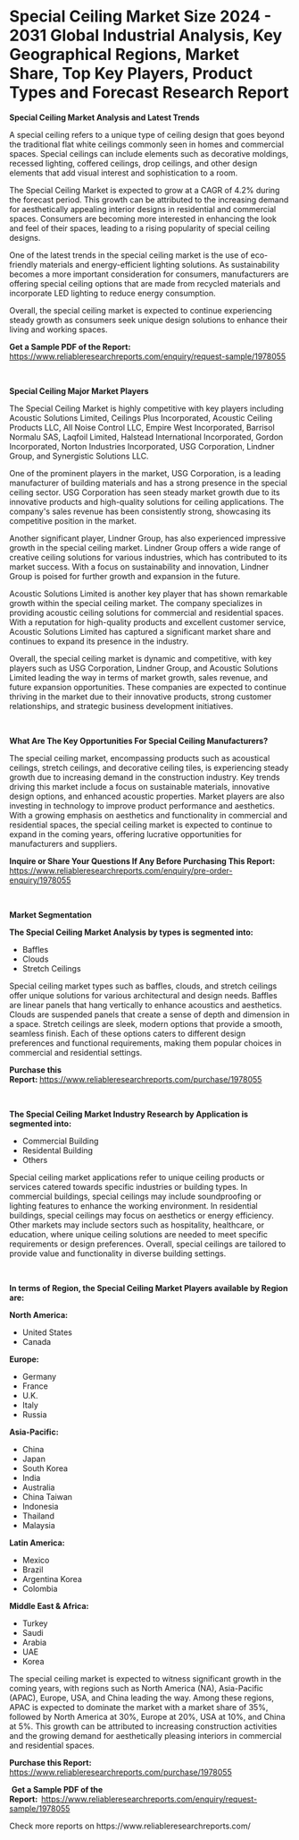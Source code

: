 <p><h1>Special Ceiling Market Size 2024 - 2031 Global Industrial Analysis, Key Geographical Regions, Market Share, Top Key Players, Product Types and Forecast Research Report</h1></p><p><strong>Special Ceiling Market Analysis and Latest Trends</strong></p>
<p><p>A special ceiling refers to a unique type of ceiling design that goes beyond the traditional flat white ceilings commonly seen in homes and commercial spaces. Special ceilings can include elements such as decorative moldings, recessed lighting, coffered ceilings, drop ceilings, and other design elements that add visual interest and sophistication to a room.</p><p>The Special Ceiling Market is expected to grow at a CAGR of 4.2% during the forecast period. This growth can be attributed to the increasing demand for aesthetically appealing interior designs in residential and commercial spaces. Consumers are becoming more interested in enhancing the look and feel of their spaces, leading to a rising popularity of special ceiling designs.</p><p>One of the latest trends in the special ceiling market is the use of eco-friendly materials and energy-efficient lighting solutions. As sustainability becomes a more important consideration for consumers, manufacturers are offering special ceiling options that are made from recycled materials and incorporate LED lighting to reduce energy consumption.</p><p>Overall, the special ceiling market is expected to continue experiencing steady growth as consumers seek unique design solutions to enhance their living and working spaces.</p></p>
<p><strong>Get a Sample PDF of the Report:&nbsp;</strong> <a href="https://www.reliableresearchreports.com/enquiry/request-sample/1978055">https://www.reliableresearchreports.com/enquiry/request-sample/1978055</a></p>
<p>&nbsp;</p>
<p><strong>Special Ceiling Major Market Players</strong></p>
<p><p>The Special Ceiling Market is highly competitive with key players including Acoustic Solutions Limited, Ceilings Plus Incorporated, Acoustic Ceiling Products LLC, All Noise Control LLC, Empire West Incorporated, Barrisol Normalu SAS, Laqfoil Limited, Halstead International Incorporated, Gordon Incorporated, Norton Industries Incorporated, USG Corporation, Lindner Group, and Synergistic Solutions LLC.</p><p>One of the prominent players in the market, USG Corporation, is a leading manufacturer of building materials and has a strong presence in the special ceiling sector. USG Corporation has seen steady market growth due to its innovative products and high-quality solutions for ceiling applications. The company's sales revenue has been consistently strong, showcasing its competitive position in the market.</p><p>Another significant player, Lindner Group, has also experienced impressive growth in the special ceiling market. Lindner Group offers a wide range of creative ceiling solutions for various industries, which has contributed to its market success. With a focus on sustainability and innovation, Lindner Group is poised for further growth and expansion in the future.</p><p>Acoustic Solutions Limited is another key player that has shown remarkable growth within the special ceiling market. The company specializes in providing acoustic ceiling solutions for commercial and residential spaces. With a reputation for high-quality products and excellent customer service, Acoustic Solutions Limited has captured a significant market share and continues to expand its presence in the industry.</p><p>Overall, the special ceiling market is dynamic and competitive, with key players such as USG Corporation, Lindner Group, and Acoustic Solutions Limited leading the way in terms of market growth, sales revenue, and future expansion opportunities. These companies are expected to continue thriving in the market due to their innovative products, strong customer relationships, and strategic business development initiatives.</p></p>
<p>&nbsp;</p>
<p><strong>What Are The Key Opportunities For Special Ceiling Manufacturers?</strong></p>
<p><p>The special ceiling market, encompassing products such as acoustical ceilings, stretch ceilings, and decorative ceiling tiles, is experiencing steady growth due to increasing demand in the construction industry. Key trends driving this market include a focus on sustainable materials, innovative design options, and enhanced acoustic properties. Market players are also investing in technology to improve product performance and aesthetics. With a growing emphasis on aesthetics and functionality in commercial and residential spaces, the special ceiling market is expected to continue to expand in the coming years, offering lucrative opportunities for manufacturers and suppliers.</p></p>
<p><strong>Inquire or Share Your Questions If Any Before Purchasing This Report:</strong> <a href="https://www.reliableresearchreports.com/enquiry/pre-order-enquiry/1978055">https://www.reliableresearchreports.com/enquiry/pre-order-enquiry/1978055</a></p>
<p>&nbsp;</p>
<p><strong>Market Segmentation</strong></p>
<p><strong>The Special Ceiling Market Analysis by types is segmented into:</strong></p>
<p><ul><li>Baffles</li><li>Clouds</li><li>Stretch Ceilings</li></ul></p>
<p><p>Special ceiling market types such as baffles, clouds, and stretch ceilings offer unique solutions for various architectural and design needs. Baffles are linear panels that hang vertically to enhance acoustics and aesthetics. Clouds are suspended panels that create a sense of depth and dimension in a space. Stretch ceilings are sleek, modern options that provide a smooth, seamless finish. Each of these options caters to different design preferences and functional requirements, making them popular choices in commercial and residential settings.</p></p>
<p><strong>Purchase this Report:&nbsp;</strong><a href="https://www.reliableresearchreports.com/purchase/1978055">https://www.reliableresearchreports.com/purchase/1978055</a></p>
<p>&nbsp;</p>
<p><strong>The Special Ceiling Market Industry Research by Application is segmented into:</strong></p>
<p><ul><li>Commercial Building</li><li>Residental Building</li><li>Others</li></ul></p>
<p><p>Special ceiling market applications refer to unique ceiling products or services catered towards specific industries or building types. In commercial buildings, special ceilings may include soundproofing or lighting features to enhance the working environment. In residential buildings, special ceilings may focus on aesthetics or energy efficiency. Other markets may include sectors such as hospitality, healthcare, or education, where unique ceiling solutions are needed to meet specific requirements or design preferences. Overall, special ceilings are tailored to provide value and functionality in diverse building settings.</p></p>
<p>&nbsp;</p>
<p><strong>In terms of Region, the Special Ceiling Market Players available by Region are:</strong></p>
<p>
    <p> <strong> North America: </strong>
        <ul>
            <li>United States</li>
            <li>Canada</li>
        </ul>
        </p> 
    <p> <strong> Europe: </strong>
        <ul>
            <li>Germany</li>
            <li>France</li>
            <li>U.K.</li>
            <li>Italy</li>
            <li>Russia</li>
        </ul>
        </p> 
    <p> <strong> Asia-Pacific: </strong>
        <ul>
            <li>China</li>
            <li>Japan</li>
            <li>South Korea</li>
            <li>India</li>
            <li>Australia</li>
            <li>China Taiwan</li>
            <li>Indonesia</li>
            <li>Thailand</li>
            <li>Malaysia</li>
        </ul>
        </p> 
    <p> <strong> Latin America: </strong>
        <ul>
            <li>Mexico</li>
            <li>Brazil</li>
            <li>Argentina Korea</li>
            <li>Colombia</li>
        </ul>
        </p> 
    <p> <strong> Middle East & Africa: </strong>
        <ul>
            <li>Turkey</li>
            <li>Saudi</li>
            <li>Arabia</li>
            <li>UAE</li>
            <li>Korea</li>
        </ul>
    </p>
    </p>
<p><p>The special ceiling market is expected to witness significant growth in the coming years, with regions such as North America (NA), Asia-Pacific (APAC), Europe, USA, and China leading the way. Among these regions, APAC is expected to dominate the market with a market share of 35%, followed by North America at 30%, Europe at 20%, USA at 10%, and China at 5%. This growth can be attributed to increasing construction activities and the growing demand for aesthetically pleasing interiors in commercial and residential spaces.</p></p>
<p><strong>Purchase this Report: </strong><a href="https://www.reliableresearchreports.com/purchase/1978055">https://www.reliableresearchreports.com/purchase/1978055</a></p>
<p>&nbsp;<strong>Get a Sample PDF of the Report:&nbsp;&nbsp;</strong><a href="https://www.reliableresearchreports.com/enquiry/request-sample/1978055">https://www.reliableresearchreports.com/enquiry/request-sample/1978055</a></p>
<p><strong></strong></p>
<p>Check more reports on https://www.reliableresearchreports.com/</p>